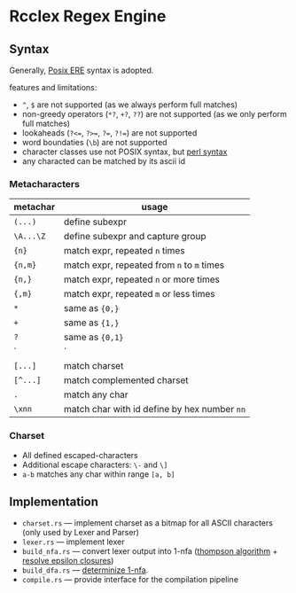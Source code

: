 # Rcclex Regex Engine

## Syntax

Generally, [Posix ERE](https://en.wikibooks.org/wiki/Regular_Expressions/POSIX-Extended_Regular_Expressions) syntax is adopted.

features and limitations:
- `^`, `$` are not supported (as we always perform full matches)
- non-greedy operators (`*?`, `+?`, `??`) are not supported (as we only perform full matches)
- lookaheads (`?<=`, `?>=`, `?=`, `?!=`) are not supported
- word boundaties (`\b`) are not supported
- character classes use not POSIX syntax, but [perl syntax](https://en.wikipedia.org/wiki/Regular_expression#Character_classes)
- any characted can be matched by its ascii id

### Metacharacters

| metachar  | usage                                        |
|-----------|----------------------------------------------|
| `(...)`   | define subexpr                               |
| `\A...\Z` | define subexpr and capture group             |
| `{n}`     | match expr, repeated `n` times               |
| `{n,m}`   | match expr, repeated from `n` to `m` times   |
| `{n,}`    | match expr, repeated `n` or more times       |
| `{,m}`    | match expr, repeated `m` or less times       |
| `*`       | same as `{0,}`                               |
| `+`       | same as `{1,}`                               |
| `?`       | same as `{0,1}`                              |
| `|`       | match either left-size or right-side expr    |
| `[...]`   | match charset                                |
| `[^...]`  | match complemented charset                   |
| `.`       | match any char                               |
| `\xnn`    | match char with id define by hex number `nn` |

### Charset
- All defined escaped-characters
- Additional escape characters: `\-` and `\]`
- `a-b` matches any char within range `[a, b]`

## Implementation

- `charset.rs` &mdash; implement charset as a bitmap for all ASCII characters (only used by Lexer and Parser)
- `lexer.rs` &mdash; implement lexer
- `build_nfa.rs` &mdash; convert lexer output into 1-nfa ([thompson algorithm](https://en.wikipedia.org/wiki/Thompson%27s_construction) + [resolve epsilon closures](https://www.geeksforgeeks.org/conversion-of-epsilon-nfa-to-nfa/))
- `build_dfa.rs` &mdash; [determinize 1-nfa](https://dsacl3-2020.github.io/slides/fsa-determinization.pdf).
- `compile.rs` &mdash; provide interface for the compilation pipeline
